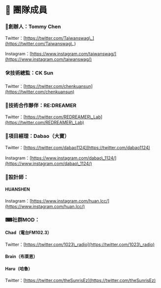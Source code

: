# 💼 團隊成員

### 👑創辦人：Tommy Chen

Twitter：[https://twitter.com/Taiwanswag\_](https://twitter.com/Taiwanswag\_)

Instagram：[https://www.instagram.com/taiwanswag/](https://www.instagram.com/taiwanswag/)

### 🛠技術總監：CK Sun

Twitter：[https://twitter.com/chenkuansun](https://twitter.com/chenkuansun)

### 💪技術合作夥伴：RE:DREAMER

Twitter：[https://twitter.com/REDREAMER\_Lab](https://twitter.com/REDREAMER\_Lab)

### 👟項目經理：Dabao（大寶）

Twitter：[https://twitter.com/dabao1124](https://twitter.com/dabao1124)

Instagram：[https://www.instagram.com/dabao\_1124/](https://www.instagram.com/dabao\_1124/)

### 📐設計師：

#### HUANSHEN

Instagram：[https://www.instagram.com/huan.lcc/](https://www.instagram.com/huan.lcc/)

### ⌨社群MOD：

#### Chad（電台FM102.3）

Twitter：[https://twitter.com/1023\_radio](https://twitter.com/1023\_radio)

#### Brain（布萊恩）

#### Haru（哈魯）

Twitter：[https://twitter.com/theSunrisEz](https://twitter.com/theSunrisEz)



